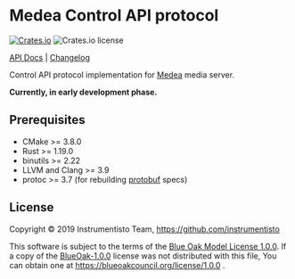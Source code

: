 Medea Control API protocol
==========================

[![Crates.io](https://img.shields.io/crates/v/medea-control-api-proto)](https://crates.io/crates/medea-control-api-proto)
![Crates.io license](https://img.shields.io/crates/l/medea-control-api-proto)

[API Docs](https://docs.rs/medea-control-api-proto) |
[Changelog](https://github.com/instrumentisto/medea/blob/master/proto/control-api/CHANGELOG.md)

Control API protocol implementation for [Medea] media server.

__Currently, in early development phase.__




## Prerequisites

- CMake >= 3.8.0
- Rust >= 1.19.0
- binutils >= 2.22
- LLVM and Clang >= 3.9
- protoc >= 3.7 (for rebuilding [protobuf] specs)




## License

Copyright © 2019 Instrumentisto Team, https://github.com/instrumentisto

This software is subject to the terms of the [Blue Oak Model License 1.0.0](https://github.com/instrumentisto/medea/blob/master/proto/control-api/LICENSE.md). If a copy of the [BlueOak-1.0.0](https://spdx.org/licenses/BlueOak-1.0.0.html) license was not distributed with this file, You can obtain one at https://blueoakcouncil.org/license/1.0.0 .





[Medea]: https://github.com/instrumentisto/medea
[protobuf]: https://github.com/protocolbuffers/protobuf
